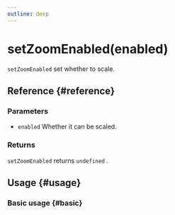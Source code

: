 ```yaml
---
outline: deep
---
```


# setZoomEnabled(enabled)
`setZoomEnabled` set whether to scale.

## Reference {#reference}
<!--@include: @/@views/api/references/instance/setZoomEnabled.md-->

### Parameters
- `enabled` Whether it can be scaled.

### Returns
`setZoomEnabled` returns `undefined` .

## Usage {#usage}
<script setup>
import SetZoomEnabled from '../../../@views/api/samples/setZoomEnabled/index.vue'
</script>

### Basic usage {#basic}
<SetZoomEnabled/>
